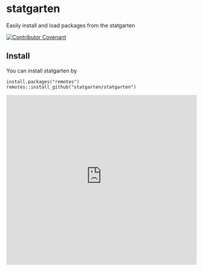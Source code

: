 # statgarten
Easily install and load packages from the statgarten

[![Contributor Covenant](https://img.shields.io/badge/Contributor%20Covenant-2.0-4baaaa.svg)](code_of_conduct.md)

## Install
You can install statgarten by

```
install.packages("remotes")
remotes::install_github("statgarten/statgarten")
```

<iframe
  src="https://statgarten-issue.streamlit.app/?embed=true"
  height="450"
  style="width:100%;border:none;"
></iframe>


